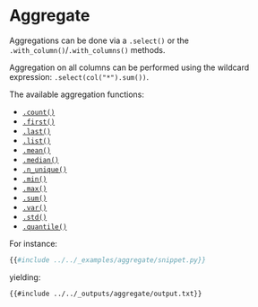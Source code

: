 # Aggregate

Aggregations can be done via a `.select()` or the `.with_column()`/`.with_columns()` methods.

Aggregation on all columns can be performed using the wildcard expression: `.select(col("*").sum())`.

The available aggregation functions:

* [`.count()`](POLARS_PY_REF_GUIDE/lazy/index.html#polars.lazy.Expr.count)
* [`.first()`](POLARS_PY_REF_GUIDE/lazy/index.html#polars.lazy.Expr.first)
* [`.last()`](POLARS_PY_REF_GUIDE/lazy/index.html#polars.lazy.Expr.last)
* [`.list()`](POLARS_PY_REF_GUIDE/lazy/index.html#polars.lazy.Expr.list)
* [`.mean()`](POLARS_PY_REF_GUIDE/lazy/index.html#polars.lazy.Expr.mean)
* [`.median()`](POLARS_PY_REF_GUIDE/lazy/index.html#polars.lazy.Expr.median)
* [`.n_unique()`](POLARS_PY_REF_GUIDE/lazy/index.html#polars.lazy.Expr.n_unique)
* [`.min()`](POLARS_PY_REF_GUIDE/lazy/index.html#polars.lazy.Expr.min)
* [`.max()`](POLARS_PY_REF_GUIDE/lazy/index.html#polars.lazy.Expr.max)
* [`.sum()`](POLARS_PY_REF_GUIDE/lazy/index.html#polars.lazy.Expr.sum)
* [`.var()`](POLARS_PY_REF_GUIDE/lazy/index.html#polars.lazy.Expr.var)
* [`.std()`](POLARS_PY_REF_GUIDE/lazy/lazy/index.html#polars.lazy.Expr.std)
* [`.quantile()`](POLARS_PY_REF_GUIDE/lazy/index.html#polars.lazy.LazyFrame.quantile)

For instance:

```python
{{#include ../../_examples/aggregate/snippet.py}}
```

yielding:

```text
{{#include ../../_outputs/aggregate/output.txt}}
```
